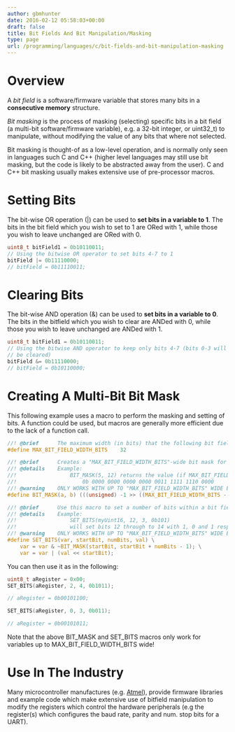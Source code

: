 ```yaml
---
author: gbmhunter
date: 2016-02-12 05:58:03+00:00
draft: false
title: Bit Fields And Bit Manipulation/Masking
type: page
url: /programming/languages/c/bit-fields-and-bit-manipulation-masking
---
```


# Overview

A _bit field_ is a software/firmware variable that stores many bits in a **consecutive memory** structure.

_Bit masking_ is the process of masking (selecting) specific bits in a bit field (a multi-bit software/firmware variable), e.g. a 32-bit integer, or uint32_t) to manipulate, without modifying the value of any bits that where not selected.

Bit masking is thought-of as a low-level operation, and is normally only seen in languages such C and C++ (higher level languages may still use bit masking, but the code is likely to be abstracted away from the user). C and C++ bit masking usually makes extensive use of pre-processor macros.

# Setting Bits

The bit-wise OR operation (|) can be used to **set bits in a variable to 1**. The bits in the bit field which you wish to set to 1 are ORed with 1, while those you wish to leave unchanged are ORed with 0.

```c    
uint8_t bitField1 = 0b10110011;
// Using the bitwise OR operator to set bits 4-7 to 1
bitField |= 0b11110000;
// bitField = 0b11110011;
```

# Clearing Bits

The bit-wise AND operation (&) can be used to **set bits in a variable to 0**. The bits in the bitfield which you wish to clear are ANDed with 0, while those you wish to leave unchanged are ANDed with 1.

```c    
uint8_t bitField1 = 0b10110011;
// Using the bitwise AND operator to keep only bits 4-7 (bits 0-3 will
// be cleared)
bitField &= 0b11110000;
// bitField = 0b10110000;
```

# Creating A Multi-Bit Bit Mask

This following example uses a macro to perform the masking and setting of bits. A function could be used, but macros are generally more efficient due to the lack of a function call.

```c    
//! @brief		The maximum width (in bits) that the following bit field manipulation macros can work with.
#define MAX_BIT_FIELD_WIDTH_BITS	32

//! @brief		Creates a "MAX_BIT_FIELD_WIDTH_BITS"-wide bit mask for the specified bit range a to b (inclusive).
//! @details	Example:
//!					BIT_MASK(5, 12) returns the value (if MAX_BIT_FIELD_WIDTH_BITS = 32).
//!						0b 0000 0000 0000 0000 0011 1111 1110 0000
//! @warning	ONLY WORKS WITH UP TO "MAX_BIT_FIELD_WIDTH_BITS" WIDE BIT FIELDS
#define BIT_MASK(a, b) (((unsigned) -1 >> ((MAX_BIT_FIELD_WIDTH_BITS - 1) - (b))) & ~((1U << (a)) - 1))

//! @brief		Use this macro to set a number of bits within a bit field.
//! @details	Example:
//!					SET_BITS(myUint16, 12, 3, 0b101)
//!					will set bits 12 through to 14 with 1, 0 and 1 respectively.
//! @warning	ONLY WORKS WITH UP TO "MAX_BIT_FIELD_WIDTH_BITS" WIDE BIT FIELDS
#define SET_BITS(var, startBit, numBits, val) \
    var = var & ~BIT_MASK(startBit, startBit + numBits - 1); \
    var = var | (val << startBit);
```

You can then use it as in the following:

```c    
uint8_t aRegister = 0x00;
SET_BITS(aRegister, 2, 4, 0b1011);

// aRegister = 0b00101100;

SET_BITS(aRegister, 0, 3, 0b011);

// aRegister = 0b00101011;
```

Note that the above BIT_MASK and SET_BITS macros only work for variables up to MAX_BIT_FIELD_WIDTH_BITS wide!

# Use In The Industry

Many microcontroller manufactures (e.g. [Atmel](http://blog.mbedded.ninja/programming/microcontrollers/atmel)), provide firmware libraries and example code which make extensive use of bitfield manipulation to modify the registers which control the hardware peripherals (e.g the register(s) which configures the baud rate, parity and num. stop bits for a UART).
